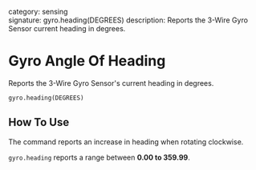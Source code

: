 category: sensing  
signature: gyro.heading(DEGREES)
description: Reports the 3-Wire Gyro Sensor current heading in degrees.

# Gyro Angle Of Heading
 
Reports the 3-Wire Gyro Sensor's current heading in degrees.

```don
gyro.heading(DEGREES)
```

## How To Use

The command reports an increase in heading when rotating clockwise.

`gyro.heading` reports a range between **0.00 to 359.99**.

<advanced>
</advanced>
